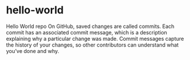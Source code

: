 # hello-world
Hello World  repo
On GitHub, saved changes are called commits. 
Each commit has an associated commit message, 
which is a description explaining why a particular change was made. 
Commit messages capture the history of your changes, 
so other contributors can understand what you’ve done and why.

